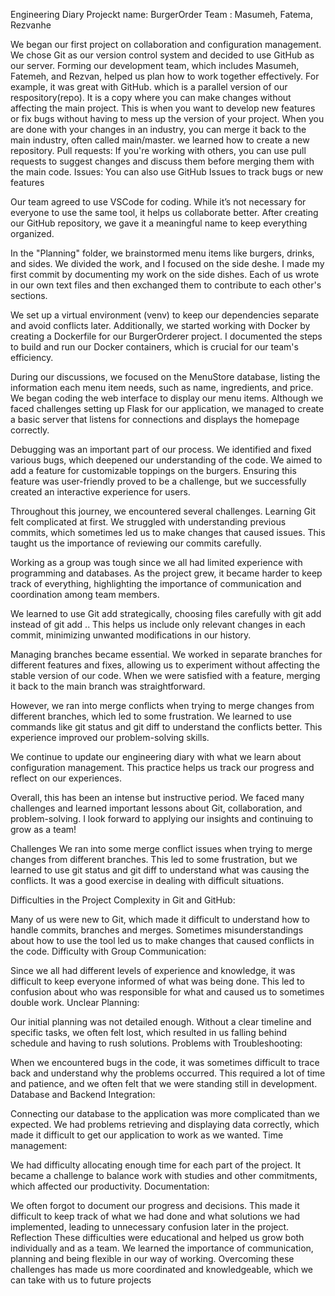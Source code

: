 Engineering Diary
Projeckt name: BurgerOrder 
Team : Masumeh, Fatema, Rezvanhe 

We began our first project on collaboration and configuration management. We chose Git as our version control system and decided to use GitHub as our server. Forming our development team, which includes Masumeh, Fatemeh, and Rezvan, helped us plan how to work together effectively.
For example, it was great with GitHub. which is a parallel version of our respository(repo). It is a copy where you can make changes without affecting the main project. This is when you want to develop new features or fix bugs without having to mess up the version of your project. 
When you are done with your changes in an industry, you can merge it back to the main industry, often called main/master.
we learned how to create a new repository. Pull requests: If you're working with others, you can use pull requests to suggest changes and discuss them before merging them with the main code.
Issues: You can also use GitHub Issues to track bugs or new features


Our team agreed to use VSCode for coding. While it’s not necessary for everyone to use the same tool, it helps us collaborate better. After creating our GitHub repository, we gave it a meaningful name to keep everything organized.

In the "Planning" folder, we brainstormed menu items like burgers, drinks, and sides. We divided the work, and I focused on the side deshe. I made my first commit by documenting my work on the side dishes. Each of us wrote in our own text files and then exchanged them to contribute to each other's sections.

We set up a virtual environment (venv) to keep our dependencies separate and avoid conflicts later. Additionally, we started working with Docker by creating a Dockerfile for our BurgerOrderer project. I documented the steps to build and run our Docker containers, which is crucial for our team's efficiency.

During our discussions, we focused on the MenuStore database, listing the information each menu item needs, such as name, ingredients, and price. We began coding the web interface to display our menu items. Although we faced challenges setting up Flask for our application, we managed to create a basic server that listens for connections and displays the homepage correctly.

Debugging was an important part of our process. We identified and fixed various bugs, which deepened our understanding of the code. We aimed to add a feature for customizable toppings on the burgers. Ensuring this feature was user-friendly proved to be a challenge, but we successfully created an interactive experience for users.

Throughout this journey, we encountered several challenges. Learning Git felt complicated at first. We struggled with understanding previous commits, which sometimes led us to make changes that caused issues. This taught us the importance of reviewing our commits carefully.

Working as a group was tough since we all had limited experience with programming and databases. As the project grew, it became harder to keep track of everything, highlighting the importance of communication and coordination among team members.

We learned to use Git add strategically, choosing files carefully with git add <filename> instead of git add .. This helps us include only relevant changes in each commit, minimizing unwanted modifications in our history.

Managing branches became essential. We worked in separate branches for different features and fixes, allowing us to experiment without affecting the stable version of our code. When we were satisfied with a feature, merging it back to the main branch was straightforward.

However, we ran into merge conflicts when trying to merge changes from different branches, which led to some frustration. We learned to use commands like git status and git diff to understand the conflicts better. This experience improved our problem-solving skills.

We continue to update our engineering diary with what we learn about configuration management. This practice helps us track our progress and reflect on our experiences.

Overall, this has been an intense but instructive period. We faced many challenges and learned important lessons about Git, collaboration, and problem-solving. I look forward to applying our insights and continuing to grow as a team!

Challenges
We ran into some merge conflict issues when trying to merge changes from different branches. This led to some frustration, but we learned to use git status and git diff to understand what was causing the conflicts. It was a good exercise in dealing with difficult situations. 

Difficulties in the Project
Complexity in Git and GitHub:

Many of us were new to Git, which made it difficult to understand how to handle commits, branches and merges. Sometimes misunderstandings about how to use the tool led us to make changes that caused conflicts in the code.
Difficulty with Group Communication:

Since we all had different levels of experience and knowledge, it was difficult to keep everyone informed of what was being done. This led to confusion about who was responsible for what and caused us to sometimes double work.
Unclear Planning:

Our initial planning was not detailed enough. Without a clear timeline and specific tasks, we often felt lost, which resulted in us falling behind schedule and having to rush solutions.
Problems with Troubleshooting:

When we encountered bugs in the code, it was sometimes difficult to trace back and understand why the problems occurred. This required a lot of time and patience, and we often felt that we were standing still in development.
Database and Backend Integration:

Connecting our database to the application was more complicated than we expected. We had problems retrieving and displaying data correctly, which made it difficult to get our application to work as we wanted.
Time management:

We had difficulty allocating enough time for each part of the project. It became a challenge to balance work with studies and other commitments, which affected our productivity.
Documentation:

We often forgot to document our progress and decisions. This made it difficult to keep track of what we had done and what solutions we had implemented, leading to unnecessary confusion later in the project.
Reflection
These difficulties were educational and helped us grow both individually and as a team. We learned the importance of communication, planning and being flexible in our way of working. Overcoming these challenges has made us more coordinated and knowledgeable, which we can take with us to future projects
